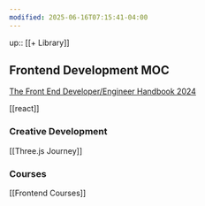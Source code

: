 ```yaml
---
modified: 2025-06-16T07:15:41-04:00
---
```

up::  [[+ Library]]

## Frontend Development MOC

[The Front End Developer/Engineer Handbook 2024](https://frontendmasters.com/guides/front-end-handbook/2024/#1)

[[react]]
### Creative Development
[[Three.js Journey]]
### Courses
[[Frontend Courses]]
